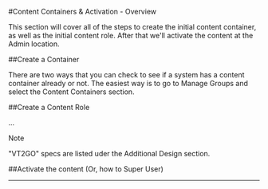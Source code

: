 #Content Containers & Activation - Overview

This section will cover all of the steps to create the initial content container, as well as the initial content role. After that we'll activate the content at the Admin location.

##Create a Container

There are two ways that you can check to see if a system has a content container already or not. The easiest way is to go to Manage Groups and select the Content Containers section.




##Create a Content Role

...


<div class="admonition note">
    <p class="first admonition-title">
        Note
    </p>
    <p class="last">
"VT2GO" specs are listed uder the Additional Design section.
    </p>
</div>

##Activate the content (Or, how to Super User)

----

